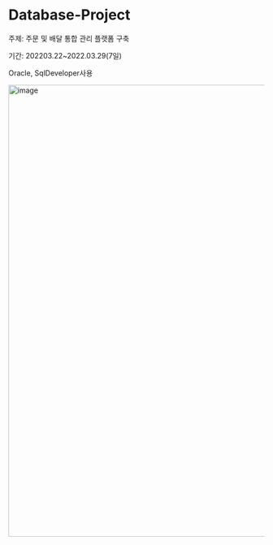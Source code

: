 # Database-Project
주제: 주문 및 배달 통합 관리 플랫폼 구축

기간: 202203.22~2022.03.29(7일)

Oracle, SqlDeveloper사용

<img width="890" alt="image" src="https://user-images.githubusercontent.com/52398783/176376484-e8a1321c-de81-4dfe-811a-f96dc5eec36d.png">
